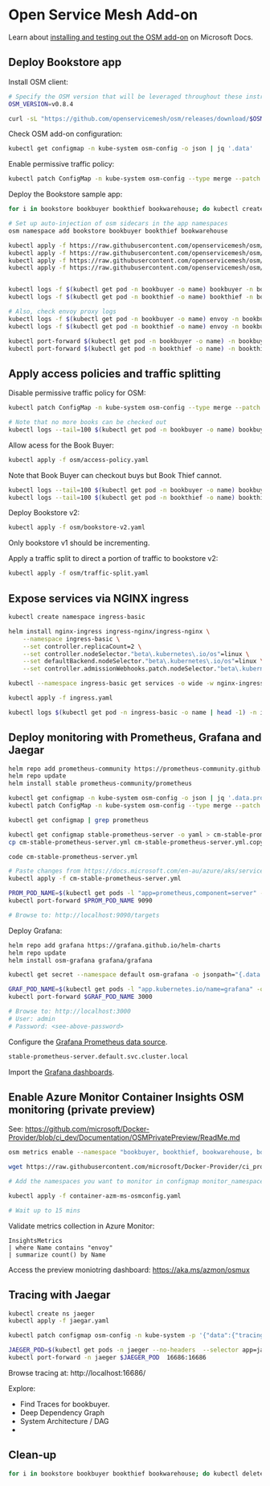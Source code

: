 Open Service Mesh Add-on
========================

Learn about [installing and testing out the OSM add-on](https://docs.microsoft.com/en-au/azure/aks/servicemesh-osm-about) on Microsoft Docs.

Deploy Bookstore app
--------------------

Install OSM client:

```sh
# Specify the OSM version that will be leveraged throughout these instructions
OSM_VERSION=v0.8.4

curl -sL "https://github.com/openservicemesh/osm/releases/download/$OSM_VERSION/osm-$OSM_VERSION-linux-amd64.tar.gz" | tar -vxzf -
```

Check OSM add-on configuration:

```sh
kubectl get configmap -n kube-system osm-config -o json | jq '.data'
```

Enable permissive traffic policy:

```sh
kubectl patch ConfigMap -n kube-system osm-config --type merge --patch '{"data":{"permissive_traffic_policy_mode":"true"}}'
```

Deploy the Bookstore sample app:

```sh
for i in bookstore bookbuyer bookthief bookwarehouse; do kubectl create ns $i; done

# Set up auto-injection of osm sidecars in the app namespaces
osm namespace add bookstore bookbuyer bookthief bookwarehouse

kubectl apply -f https://raw.githubusercontent.com/openservicemesh/osm/release-v0.8/docs/example/manifests/apps/bookbuyer.yaml
kubectl apply -f https://raw.githubusercontent.com/openservicemesh/osm/release-v0.8/docs/example/manifests/apps/bookthief.yaml
kubectl apply -f https://raw.githubusercontent.com/openservicemesh/osm/release-v0.8/docs/example/manifests/apps/bookstore.yaml
kubectl apply -f https://raw.githubusercontent.com/openservicemesh/osm/release-v0.8/docs/example/manifests/apps/bookwarehouse.yaml


kubectl logs -f $(kubectl get pod -n bookbuyer -o name) bookbuyer -n bookbuyer # CTLR+C
kubectl logs -f $(kubectl get pod -n bookthief -o name) bookthief -n bookthief # CTRL+C

# Also, check envoy proxy logs
kubectl logs -f $(kubectl get pod -n bookbuyer -o name) envoy -n bookbuyer | jq # CTLR+C
kubectl logs -f $(kubectl get pod -n bookthief -o name) envoy -n bookbuyer | jq # CTLR+C

kubectl port-forward $(kubectl get pod -n bookbuyer -o name) -n bookbuyer 8080:14001
kubectl port-forward $(kubectl get pod -n bookthief -o name) -n bookthief 8081:14001
```

Apply access policies and traffic splitting
-------------------------------------------

Disable permissive traffic policy for OSM:

```sh
kubectl patch ConfigMap -n kube-system osm-config --type merge --patch '{"data":{"permissive_traffic_policy_mode":"false"}}'

# Note that no more books can be checked out
kubectl logs --tail=100 $(kubectl get pod -n bookbuyer -o name) bookbuyer -n bookbuyer
```

Allow acess for the Book Buyer:

```sh
kubectl apply -f osm/access-policy.yaml
```

Note that Book Buyer can checkout buys but Book Thief cannot.

```sh
kubectl logs --tail=100 $(kubectl get pod -n bookbuyer -o name) bookbuyer -n bookbuyer
kubectl logs --tail=100 $(kubectl get pod -n bookthief -o name) bookthief -n bookthief
```

Deploy Bookstore v2:

```sh
kubectl apply -f osm/bookstore-v2.yaml
```

Only bookstore v1 should be incrementing.

Apply a traffic split to direct a portion of traffic to bookstore v2:

```sh
kubectl apply -f osm/traffic-split.yaml
```

Expose services via NGINX ingress
---------------------------------

```sh
kubectl create namespace ingress-basic

helm install nginx-ingress ingress-nginx/ingress-nginx \
    --namespace ingress-basic \
    --set controller.replicaCount=2 \
    --set controller.nodeSelector."beta\.kubernetes\.io/os"=linux \
    --set defaultBackend.nodeSelector."beta\.kubernetes\.io/os"=linux \
    --set controller.admissionWebhooks.patch.nodeSelector."beta\.kubernetes\.io/os"=linux

kubectl --namespace ingress-basic get services -o wide -w nginx-ingress-ingress-nginx-controller

kubectl apply -f ingress.yaml

kubectl logs $(kubectl get pod -n ingress-basic -o name | head -1) -n ingress-basic -f
```

Deploy monitoring with Prometheus, Grafana and Jaegar
-----------------------------------------------------

```sh
helm repo add prometheus-community https://prometheus-community.github.io/helm-charts
helm repo update
helm install stable prometheus-community/prometheus

kubectl get configmap -n kube-system osm-config -o json | jq '.data.prometheus_scraping'
kubectl patch ConfigMap -n kube-system osm-config --type merge --patch '{"data":{"prometheus_scraping":"true"}}'

kubectl get configmap | grep prometheus

kubectl get configmap stable-prometheus-server -o yaml > cm-stable-prometheus-server.yml
cp cm-stable-prometheus-server.yml cm-stable-prometheus-server.yml.copy

code cm-stable-prometheus-server.yml

# Paste changes from https://docs.microsoft.com/en-au/azure/aks/servicemesh-osm-about?pivots=client-operating-system-linux#tutorial-manually-deploy-prometheus-grafana-and-jaeger-to-view-open-service-mesh-osm-metrics-for-observability
kubectl apply -f cm-stable-prometheus-server.yml

PROM_POD_NAME=$(kubectl get pods -l "app=prometheus,component=server" -o jsonpath="{.items[0].metadata.name}")
kubectl port-forward $PROM_POD_NAME 9090

# Browse to: http://localhost:9090/targets
```

Deploy Grafana:

```sh
helm repo add grafana https://grafana.github.io/helm-charts
helm repo update
helm install osm-grafana grafana/grafana

kubectl get secret --namespace default osm-grafana -o jsonpath="{.data.admin-password}" | base64 --decode ; echo

GRAF_POD_NAME=$(kubectl get pods -l "app.kubernetes.io/name=grafana" -o jsonpath="{.items[0].metadata.name}")
kubectl port-forward $GRAF_POD_NAME 3000

# Browse to: http://localhost:3000
# User: admin
# Password: <see-above-password>
```

Configure the [Grafana Prometheus data source](https://docs.microsoft.com/en-au/azure/aks/servicemesh-osm-about?pivots=client-operating-system-linux#configure-the-grafana-prometheus-data-source).

```sh
stable-prometheus-server.default.svc.cluster.local
```

Import the [Grafana dashboards](https://grafana.com/grafana/dashboards/14145).

Enable Azure Monitor Container Insights OSM monitoring (private preview)
------------------------------------------------------------------------

See: https://github.com/microsoft/Docker-Provider/blob/ci_dev/Documentation/OSMPrivatePreview/ReadMe.md

```sh
osm metrics enable --namespace "bookbuyer, bookthief, bookwarehouse, bookstore"

wget https://raw.githubusercontent.com/microsoft/Docker-Provider/ci_prod/kubernetes/container-azm-ms-osmconfig.yaml

# Add the namespaces you want to monitor in configmap monitor_namespaces = ["bookbuyer", "bookthief", "bookwarehouse", "bookstore"]

kubectl apply -f container-azm-ms-osmconfig.yaml

# Wait up to 15 mins
```

Validate metrics collection in Azure Monitor:

```kql
InsightsMetrics
| where Name contains "envoy"
| summarize count() by Name
```

Access the preview moniotring dashboard: https://aka.ms/azmon/osmux

Tracing with Jaegar
-------------------

```sh
kubectl create ns jaeger
kubectl apply -f jaegar.yaml

kubectl patch configmap osm-config -n kube-system -p '{"data":{"tracing_enable":"true", "tracing_address":"jaeger.jaeger.svc.cluster.local", "tracing_port":"9411", "tracing_endpoint":"/api/v2/spans"}}' --type=merge

JAEGER_POD=$(kubectl get pods -n jaeger --no-headers  --selector app=jaeger | awk 'NR==1{print $1}')
kubectl port-forward -n jaeger $JAEGER_POD  16686:16686
```

Browse tracing at: http://localhost:16686/

Explore:

* Find Traces for bookbuyer.
* Deep Dependency Graph
* System Architecture / DAG
* 

Clean-up
--------

```sh
for i in bookstore bookbuyer bookthief bookwarehouse; do kubectl delete ns $i; done
```
